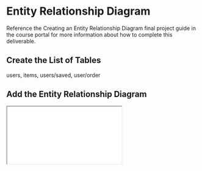 # Entity Relationship Diagram

Reference the Creating an Entity Relationship Diagram final project guide in the course portal for more information about how to complete this deliverable.

## Create the List of Tables

users, items, users/saved, user/order

## Add the Entity Relationship Diagram

<iframe src="erd.pdf" ></iframe>
